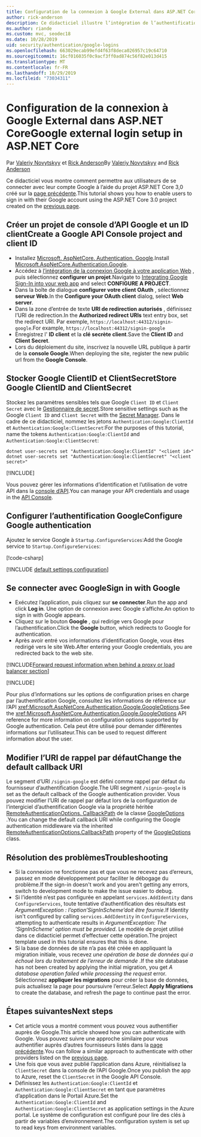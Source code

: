 ```yaml
---
title: Configuration de la connexion à Google External dans ASP.NET Core
author: rick-anderson
description: Ce didacticiel illustre l’intégration de l’authentification utilisateur de compte Google dans une application ASP.NET Core existante.
ms.author: riande
ms.custom: mvc, seodec18
ms.date: 10/28/2019
uid: security/authentication/google-logins
ms.openlocfilehash: 663029ecab99efd4f63f8deca026957c19c64710
ms.sourcegitcommit: 16cf016035f0c9acf3ff0ad874c56f82e013d415
ms.translationtype: MT
ms.contentlocale: fr-FR
ms.lasthandoff: 10/29/2019
ms.locfileid: "73034311"
---
```

# <a name="google-external-login-setup-in-aspnet-core"></a><span data-ttu-id="7aa55-103">Configuration de la connexion à Google External dans ASP.NET Core</span><span class="sxs-lookup"><span data-stu-id="7aa55-103">Google external login setup in ASP.NET Core</span></span>

<span data-ttu-id="7aa55-104">Par [Valeriy Novytskyy](https://github.com/01binary) et [Rick Anderson](https://twitter.com/RickAndMSFT)</span><span class="sxs-lookup"><span data-stu-id="7aa55-104">By [Valeriy Novytskyy](https://github.com/01binary) and [Rick Anderson](https://twitter.com/RickAndMSFT)</span></span>

<span data-ttu-id="7aa55-105">Ce didacticiel vous montre comment permettre aux utilisateurs de se connecter avec leur compte Google à l’aide du projet ASP.NET Core 3,0 créé sur la [page précédente](xref:security/authentication/social/index).</span><span class="sxs-lookup"><span data-stu-id="7aa55-105">This tutorial shows you how to enable users to sign in with their Google account using the ASP.NET Core 3.0 project created on the [previous page](xref:security/authentication/social/index).</span></span>

## <a name="create-a-google-api-console-project-and-client-id"></a><span data-ttu-id="7aa55-106">Créer un projet de console d’API Google et un ID client</span><span class="sxs-lookup"><span data-stu-id="7aa55-106">Create a Google API Console project and client ID</span></span>

* <span data-ttu-id="7aa55-107">Installez [Microsoft. AspNetCore. Authentication. Google](https://www.nuget.org/packages/Microsoft.AspNetCore.Authentication.Google).</span><span class="sxs-lookup"><span data-stu-id="7aa55-107">Install [Microsoft.AspNetCore.Authentication.Google](https://www.nuget.org/packages/Microsoft.AspNetCore.Authentication.Google).</span></span>
* <span data-ttu-id="7aa55-108">Accédez à [l’intégration de la connexion Google à votre application Web](https://developers.google.com/identity/sign-in/web/devconsole-project) , puis sélectionnez **configurer un projet**.</span><span class="sxs-lookup"><span data-stu-id="7aa55-108">Navigate to [Integrating Google Sign-In into your web app](https://developers.google.com/identity/sign-in/web/devconsole-project) and select **CONFIGURE A PROJECT**.</span></span>
* <span data-ttu-id="7aa55-109">Dans la boîte de dialogue **configurer votre client OAuth** , sélectionnez **serveur Web**.</span><span class="sxs-lookup"><span data-stu-id="7aa55-109">In the **Configure your OAuth client** dialog, select **Web server**.</span></span>
* <span data-ttu-id="7aa55-110">Dans la zone d’entrée de texte **URI de redirection autorisés** , définissez l’URI de redirection.</span><span class="sxs-lookup"><span data-stu-id="7aa55-110">In the **Authorized redirect URIs** text entry box, set the redirect URI.</span></span> <span data-ttu-id="7aa55-111">Par exemple, `https://localhost:44312/signin-google`.</span><span class="sxs-lookup"><span data-stu-id="7aa55-111">For example, `https://localhost:44312/signin-google`</span></span>
* <span data-ttu-id="7aa55-112">Enregistrez l' **ID client** et la **clé secrète client**.</span><span class="sxs-lookup"><span data-stu-id="7aa55-112">Save the **Client ID** and **Client Secret**.</span></span>
* <span data-ttu-id="7aa55-113">Lors du déploiement du site, inscrivez la nouvelle URL publique à partir de la **console Google**.</span><span class="sxs-lookup"><span data-stu-id="7aa55-113">When deploying the site, register the new public url from the **Google Console**.</span></span>

## <a name="store-google-clientid-and-clientsecret"></a><span data-ttu-id="7aa55-114">Stocker Google ClientID et ClientSecret</span><span class="sxs-lookup"><span data-stu-id="7aa55-114">Store Google ClientID and ClientSecret</span></span>

<span data-ttu-id="7aa55-115">Stockez les paramètres sensibles tels que Google `Client ID` et `Client Secret` avec le [Gestionnaire de secret](xref:security/app-secrets).</span><span class="sxs-lookup"><span data-stu-id="7aa55-115">Store sensitive settings such as the Google `Client ID` and `Client Secret` with the [Secret Manager](xref:security/app-secrets).</span></span> <span data-ttu-id="7aa55-116">Dans le cadre de ce didacticiel, nommez les jetons `Authentication:Google:ClientId` et `Authentication:Google:ClientSecret`:</span><span class="sxs-lookup"><span data-stu-id="7aa55-116">For the purposes of this tutorial, name the tokens `Authentication:Google:ClientId` and `Authentication:Google:ClientSecret`:</span></span>

```dotnetcli
dotnet user-secrets set "Authentication:Google:ClientId" "<client id>"
dotnet user-secrets set "Authentication:Google:ClientSecret" "<client secret>"
```

[!INCLUDE[](~/includes/environmentVarableColon.md)]

<span data-ttu-id="7aa55-117">Vous pouvez gérer les informations d’identification et l’utilisation de votre API dans la [console d’API](https://console.developers.google.com/apis/dashboard).</span><span class="sxs-lookup"><span data-stu-id="7aa55-117">You can manage your API credentials and usage in the [API Console](https://console.developers.google.com/apis/dashboard).</span></span>

## <a name="configure-google-authentication"></a><span data-ttu-id="7aa55-118">Configurer l’authentification Google</span><span class="sxs-lookup"><span data-stu-id="7aa55-118">Configure Google authentication</span></span>

<span data-ttu-id="7aa55-119">Ajoutez le service Google à `Startup.ConfigureServices`:</span><span class="sxs-lookup"><span data-stu-id="7aa55-119">Add the Google service to `Startup.ConfigureServices`:</span></span>

[!code-csharp[](~/security/authentication/social/social-code/3.x/StartupGoogle3x.cs?name=snippet_ConfigureServices&highlight=10-18)]

[!INCLUDE [default settings configuration](includes/default-settings2-2.md)]

## <a name="sign-in-with-google"></a><span data-ttu-id="7aa55-120">Se connecter avec Google</span><span class="sxs-lookup"><span data-stu-id="7aa55-120">Sign in with Google</span></span>

* <span data-ttu-id="7aa55-121">Exécutez l’application, puis cliquez sur **se connecter**.</span><span class="sxs-lookup"><span data-stu-id="7aa55-121">Run the app and click **Log in**.</span></span> <span data-ttu-id="7aa55-122">Une option de connexion avec Google s’affiche.</span><span class="sxs-lookup"><span data-stu-id="7aa55-122">An option to sign in with Google appears.</span></span>
* <span data-ttu-id="7aa55-123">Cliquez sur le bouton **Google** , qui redirige vers Google pour l’authentification.</span><span class="sxs-lookup"><span data-stu-id="7aa55-123">Click the **Google** button, which redirects to Google for authentication.</span></span>
* <span data-ttu-id="7aa55-124">Après avoir entré vos informations d’identification Google, vous êtes redirigé vers le site Web.</span><span class="sxs-lookup"><span data-stu-id="7aa55-124">After entering your Google credentials, you are redirected back to the web site.</span></span>

[!INCLUDE[Forward request information when behind a proxy or load balancer section](includes/forwarded-headers-middleware.md)]

[!INCLUDE[](includes/chain-auth-providers.md)]

<span data-ttu-id="7aa55-125">Pour plus d’informations sur les options de configuration prises en charge par l’authentification Google, consultez les informations de référence sur l’API <xref:Microsoft.AspNetCore.Authentication.Google.GoogleOptions>.</span><span class="sxs-lookup"><span data-stu-id="7aa55-125">See the <xref:Microsoft.AspNetCore.Authentication.Google.GoogleOptions> API reference for more information on configuration options supported by Google authentication.</span></span> <span data-ttu-id="7aa55-126">Cela peut être utilisé pour demander différentes informations sur l’utilisateur.</span><span class="sxs-lookup"><span data-stu-id="7aa55-126">This can be used to request different information about the user.</span></span>

## <a name="change-the-default-callback-uri"></a><span data-ttu-id="7aa55-127">Modifier l’URI de rappel par défaut</span><span class="sxs-lookup"><span data-stu-id="7aa55-127">Change the default callback URI</span></span>

<span data-ttu-id="7aa55-128">Le segment d’URI `/signin-google` est défini comme rappel par défaut du fournisseur d’authentification Google.</span><span class="sxs-lookup"><span data-stu-id="7aa55-128">The URI segment `/signin-google` is set as the default callback of the Google authentication provider.</span></span> <span data-ttu-id="7aa55-129">Vous pouvez modifier l’URI de rappel par défaut lors de la configuration de l’intergiciel d’authentification Google via la propriété héritée [RemoteAuthenticationOptions. CallbackPath](/dotnet/api/microsoft.aspnetcore.authentication.remoteauthenticationoptions.callbackpath) de la classe [GoogleOptions](/dotnet/api/microsoft.aspnetcore.authentication.google.googleoptions) .</span><span class="sxs-lookup"><span data-stu-id="7aa55-129">You can change the default callback URI while configuring the Google authentication middleware via the inherited [RemoteAuthenticationOptions.CallbackPath](/dotnet/api/microsoft.aspnetcore.authentication.remoteauthenticationoptions.callbackpath) property of the [GoogleOptions](/dotnet/api/microsoft.aspnetcore.authentication.google.googleoptions) class.</span></span>

## <a name="troubleshooting"></a><span data-ttu-id="7aa55-130">Résolution des problèmes</span><span class="sxs-lookup"><span data-stu-id="7aa55-130">Troubleshooting</span></span>

* <span data-ttu-id="7aa55-131">Si la connexion ne fonctionne pas et que vous ne recevez pas d’erreurs, passez en mode développement pour faciliter le débogage du problème.</span><span class="sxs-lookup"><span data-stu-id="7aa55-131">If the sign-in doesn't work and you aren't getting any errors, switch to development mode to make the issue easier to debug.</span></span>
* <span data-ttu-id="7aa55-132">Si l’identité n’est pas configurée en appelant `services.AddIdentity` dans `ConfigureServices`, toute tentative d’authentification des résultats est *ArgumentException : l’option’SignInScheme’doit être fournie*.</span><span class="sxs-lookup"><span data-stu-id="7aa55-132">If Identity isn't configured by calling `services.AddIdentity` in `ConfigureServices`, attempting to authenticate results in *ArgumentException: The 'SignInScheme' option must be provided*.</span></span> <span data-ttu-id="7aa55-133">Le modèle de projet utilisé dans ce didacticiel permet d’effectuer cette opération.</span><span class="sxs-lookup"><span data-stu-id="7aa55-133">The project template used in this tutorial ensures that this is done.</span></span>
* <span data-ttu-id="7aa55-134">Si la base de données de site n’a pas été créée en appliquant la migration initiale, vous recevez *une opération de base de données qui a échoué lors du traitement de l’erreur de demande* .</span><span class="sxs-lookup"><span data-stu-id="7aa55-134">If the site database has not been created by applying the initial migration, you get *A database operation failed while processing the request* error.</span></span> <span data-ttu-id="7aa55-135">Sélectionnez **appliquer les migrations** pour créer la base de données, puis actualisez la page pour poursuivre l’erreur.</span><span class="sxs-lookup"><span data-stu-id="7aa55-135">Select **Apply Migrations** to create the database, and refresh the page to continue past the error.</span></span>

## <a name="next-steps"></a><span data-ttu-id="7aa55-136">Étapes suivantes</span><span class="sxs-lookup"><span data-stu-id="7aa55-136">Next steps</span></span>

* <span data-ttu-id="7aa55-137">Cet article vous a montré comment vous pouvez vous authentifier auprès de Google.</span><span class="sxs-lookup"><span data-stu-id="7aa55-137">This article showed how you can authenticate with Google.</span></span> <span data-ttu-id="7aa55-138">Vous pouvez suivre une approche similaire pour vous authentifier auprès d’autres fournisseurs listés dans la [page précédente](xref:security/authentication/social/index).</span><span class="sxs-lookup"><span data-stu-id="7aa55-138">You can follow a similar approach to authenticate with other providers listed on the [previous page](xref:security/authentication/social/index).</span></span>
* <span data-ttu-id="7aa55-139">Une fois que vous avez publié l’application dans Azure, réinitialisez la `ClientSecret` dans la console de l’API Google.</span><span class="sxs-lookup"><span data-stu-id="7aa55-139">Once you publish the app to Azure, reset the `ClientSecret` in the Google API Console.</span></span>
* <span data-ttu-id="7aa55-140">Définissez les `Authentication:Google:ClientId` et `Authentication:Google:ClientSecret` en tant que paramètres d’application dans le Portail Azure.</span><span class="sxs-lookup"><span data-stu-id="7aa55-140">Set the `Authentication:Google:ClientId` and `Authentication:Google:ClientSecret` as application settings in the Azure portal.</span></span> <span data-ttu-id="7aa55-141">Le système de configuration est configuré pour lire des clés à partir de variables d’environnement.</span><span class="sxs-lookup"><span data-stu-id="7aa55-141">The configuration system is set up to read keys from environment variables.</span></span>
